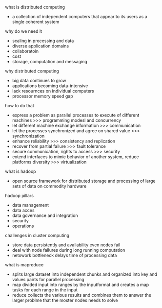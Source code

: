 what is distributed computing
- a collection of independent computers that appear to its users as a single coherent system

why do we need it
- scaling in processing and data
- diverse application domains
- collaboratoin
- cost
- storage, computation and messaging

why distributed computing
- big data continues to grow
- applications becoming data-intensive
- lack resournces on individual computers
- processor memory speed gap

how to do that
- express a problem as parallel processes to execute of different machines >>> programming modesl and concurrency
- let different machine exchange information >>> communication
- let the processes synchronized and agree on shared value >>> synchronization
- enhance reliability >>> consistency and replication
- recover from partial failure >>> fault tolerance
- secure communication, rights to access >>> security
- extend interfaces to mimic behavior of another system, reduce platforms diversity >>> virtualization

what is hadoop
- open source framework for distributed storage and processing of large sets of data on commodity hardware

hadoop pillars
- data management
- data acces
- data governance and integration
- security
- operations

challenges in cluster computing
- store data persistently and availability even nodes fail
- deal with node failures during long running computation
- netowork bottleneck delays time of processing data

what is mapreduce
- splits large dataset into independent chunks and organized into key and values pairts for parallel processing
- map divided input into ranges by the inputformat and creates a map tasks for each range in the input
- reduce collects the various results and combines them to answer the larger problme that the moster nodes needs to solve